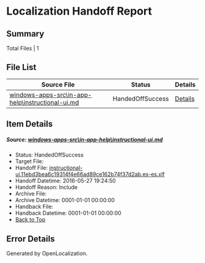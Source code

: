 # <a name='report-top'></a> Localization Handoff Report

## Summary
 Total Files | 1

## File List
 Source File | Status | Details 
 ----------- | ------ | ------- 
 [windows-apps-src\in-app-help\instructional-ui.md](https://github.com/Microsoft/windows-apps/blob/08b0b88e8ef17c2a8f264df5db4f971c8c49ab2e/windows-apps-src/in-app-help/instructional-ui.md) | HandedOffSuccess | [Details](#f9f1f34bb02cda89d31caa9453b6e3eb056e7bc92627)

## Item Details
##### <a name='f9f1f34bb02cda89d31caa9453b6e3eb056e7bc92627'></a> Source: [windows-apps-src\in-app-help\instructional-ui.md](https://github.com/Microsoft/windows-apps/blob/08b0b88e8ef17c2a8f264df5db4f971c8c49ab2e/windows-apps-src/in-app-help/instructional-ui.md)
* Status: HandedOffSuccess
* Target File: 
* Handoff File: [instructional-ui.11ebd3bea6c19314f4e66ad89ce162b74f37d2ab.es-es.xlf](https://github.com/Microsoft/WDG.handoff/blob/ec0125cd64093a065216fc6e03ae85a77f05d598/ol-handoff/Microsoft/windows-apps.es-es/master/instructional-ui.11ebd3bea6c19314f4e66ad89ce162b74f37d2ab.es-es.xlf)
* Handoff Datetime: 2016-05-27 19:24:50
* Handoff Reason: Include
* Archive File: 
* Archive Datetime: 0001-01-01 00:00:00
* Handback File: 
* Handback Datetime: 0001-01-01 00:00:00
* [Back to Top](#report-top)


## Error Details

Generated by OpenLocalization.
